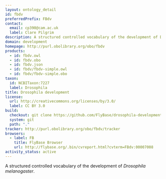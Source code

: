 ```yaml
---
layout: ontology_detail
id: fbdv
preferredPrefix: FBdv
contact:
  email: cp390@cam.ac.uk
  label: Clare Pilgrim
description: A structured controlled vocabulary of the development of Drosophila melanogaster.
domain: development
homepage: http://purl.obolibrary.org/obo/fbdv
products:
  - id: fbdv.owl
  - id: fbdv.obo
  - id: fbdv.json
  - id: fbdv/fbdv-simple.owl
  - id: fbdv/fbdv-simple.obo
taxon:
  id: NCBITaxon:7227
  label: Drosophila
title: Drosophila development
license:
  url: http://creativecommons.org/licenses/by/3.0/
  label: CC BY 3.0
build:
  checkout: git clone https://github.com/FlyBase/drosophila-developmental-ontology.git
  system: git
  path: "."
tracker: http://purl.obolibrary.org/obo/fbdv/tracker
browsers:
  - label: FB
    title: FlyBase Browser
    url: http://flybase.org/.bin/cvreport.html?cvterm=FBdv:00007008
activity_status: active
---
```


A structured controlled vocabulary of the development of <i>Drosophila melanogaster</i>.
